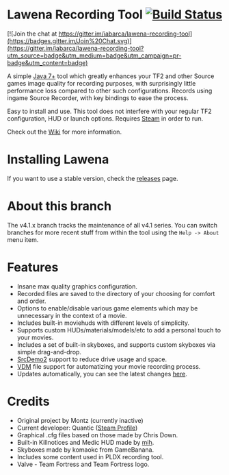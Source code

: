Lawena Recording Tool [![Build Status](https://travis-ci.org/iabarca/lawena-recording-tool.svg?branch=v4.1.x)](https://travis-ci.org/iabarca/lawena-recording-tool)
=====================

[![Join the chat at https://gitter.im/iabarca/lawena-recording-tool](https://badges.gitter.im/Join%20Chat.svg)](https://gitter.im/iabarca/lawena-recording-tool?utm_source=badge&utm_medium=badge&utm_campaign=pr-badge&utm_content=badge)

A simple [Java 7+](https://java.com/download/) tool which greatly enhances your TF2 and other Source games image quality for recording purposes, with surprisingly little performance loss compared to other such configurations. Records using ingame Source Recorder, with key bindings to ease the process.

Easy to install and use. This tool does not interfere with your regular TF2 configuration, HUD or launch options. Requires [Steam](https://steamcommunity.com/) in order to run.

Check out the [Wiki](https://github.com/iabarca/lawena-recording-tool/wiki) for more information.

# Installing Lawena
If you want to use a stable version, check the [releases](https://github.com/iabarca/lawena-recording-tool/releases) page.

# About this branch
The v4.1.x branch tracks the maintenance of all v4.1 series. You can switch branches for more recent stuff from within the tool using the `Help -> About` menu item.

# Features
* Insane max quality graphics configuration.
* Recorded files are saved to the directory of your choosing for comfort and order.
* Options to enable/disable various game elements which may be unnecessary in the context of a movie.
* Includes built-in moviehuds with different levels of simplicity.
* Supports custom HUDs/materials/models/etc to add a personal touch to your movies.
* Includes a set of built-in skyboxes, and supports custom skyboxes via simple drag-and-drop.
* [SrcDemo2](https://code.google.com/p/srcdemo2/) support to reduce drive usage and space.
* [VDM](https://developer.valvesoftware.com/wiki/Demo_Recording_Tools) file support for automatizing your movie recording process.
* Updates automatically, you can see the latest changes [here](https://github.com/iabarca/lawena-recording-tool/commits/v4.1.x).

# Credits
* Original project by Montz (currently inactive)
* Current developer: Quantic ([Steam Profile](http://steamcommunity.com/id/thepropane))
* Graphical .cfg files based on those made by Chris Down.
* Built-in Killnotices and Medic HUD made by [mih](https://github.com/Kuw/recordinghuds).
* Skyboxes made by komaokc from GameBanana.
* Includes some content used in PLDX recording tool.
* Valve - Team Fortress and Team Fortress logo.
